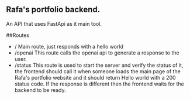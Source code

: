 ## Rafa's portfolio backend.

An API that uses FastApi as it main tool.

##Routes

- /
  Main route, just responds with a hello world
- /openai
  This route calls the openai api to generate a response to the user.
- /status
  This route is used to start the server and verify the status of it, the frontend should call it when someone loads the main page of the Rafa's portfolio website and it should return Hello world with a 200 status code. If the response is different then the frontend waits for the backend to be ready.
